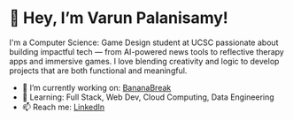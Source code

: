 # 👋 Hey, I’m Varun Palanisamy!

I'm a Computer Science: Game Design student at UCSC passionate about building impactful tech — from AI-powered news tools to reflective therapy apps and immersive games. I love blending creativity and logic to develop projects that are both functional and meaningful.

- 🔭 I’m currently working on: [BananaBreak](https://github.com/varunpalanisamy/BananaBreak)
- 🌱 Learning: Full Stack, Web Dev, Cloud Computing, Data Engineering
- 📫 Reach me: [LinkedIn](https://www.linkedin.com/in/varunpalanisamy)

